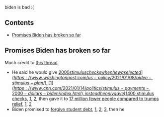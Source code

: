 biden is bad :(

## Contents

- [Promises Biden has broken so far](#Promises-Biden-has-broken-so-far)

## Promises Biden has broken so far

Much credit to [this thread](https://twitter.com/WaitingOnBiden/status/1424035993359994882).

* He said he would give [$2000 stimulus checks when he was elected](https://www.washingtonpost.com/us-policy/2021/01/08/biden-stimulus-plan/), [1](https://www.cnn.com/2021/01/14/politics/stimulus-payments-2000-dollars-biden/index.html), instead he only gave [$1400 stimulus checks](https://www.cnbc.com/2021/03/12/1400-stimulus-checks-are-on-the-way-heres-who-qualifies.html), [1](https://www.kiplinger.com/taxes/602204/biden-calls-for-1400-third-stimulus-checks-as-part-of-19-trillion-relief-package), [2](https://www.kiplinger.com/taxes/602204/biden-calls-for-1400-third-stimulus-checks-as-part-of-19-trillion-relief-package), then gave it to [17 million fewer people compared to trumps relief](https://theweek.com/speedreads/970024/joe-biden-just-yanked-away-stimulus-checks-from-17-million-americans), [1](https://www.forbes.com/sites/jenniferbarrett/2021/03/03/nearly-17-million-fewer-americans-will-get-new-stimulus-checks-under-the-senate-revision-heres-who-qualifies-now/?sh=31a9ece862ff), [2](https://sanfrancisco.cbslocal.com/2021/03/03/experts-17-million-people-cut-from-biden-covid-stimulus-deal/)
* Biden promised to [forgive student debt](https://www.forbes.com/sites/markkantrowitz/2020/12/24/joe-biden-will-limit-student-loan-forgiveness/?sh=1f3ba94e1ce6), [1](https://www.cnbc.com/2020/12/17/house-democrats-propose-forgiving-up-to-50000-in-student-debt.html), [2](https://twitter.com/JoeBiden/status/1241869418981920769), [3](https://www.forbes.com/sites/adamminsky/2020/10/07/biden-affirms-i-will-eliminate-your-student-debt/?sh=1d2ee2fa58a7), then he 
